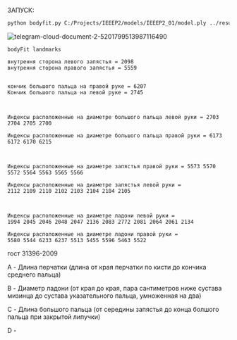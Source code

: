 
ЗАПУСК:
```Bash
python bodyfit.py C:/Projects/IEEEP2/models/IEEEP2_01/model.ply ../results/new_measurements.json --vis --render --web_vis --web_vis_mode both --sex female --log_level INFO
```
![telegram-cloud-document-2-5201799513987116490](https://github.com/user-attachments/assets/68d6679f-a4db-4e76-b278-77a3b733cfc9)


```
bodyFit landmarks

внутрення сторона левого запястья = 2098
внутрення сторона правого запястья = 5559


кончик большого пальца на правой руке = 6207
Кончик большого пальца на левой руке = 2745

  

Индексы расположенные на диаметре большого пальца левой руки = 2703 2704 2705 2700

Индексы расположенные на диаметре большого пальца правой руки = 6173 6172 6170 6215

  

Индексы расположенные на диаметре запястья правой руки = 5573 5570 5572 5564 5563 5565 5566

Индексы расположенные на диаметре запястья левой руки = 
2112 2109 2110 2102 2103 2104 2104 2105 

  

Индексы расположенные на диаметре ладони левой руки =
1994 2045 2046 2048 2047 2136 2083 2772 2081 2064 2061 2134 

Индексы расположенные на диаметре ладони правой руки =
5580 5544 6233 6237 5513 5455 5596 5463 5522
```

гост 31396-2009

A - Длина перчатки (длина от края перчатки по кисти до кончика среднего пальца)

B - Диаметр ладони (от края до края, пара сантиметров ниже сустава мизинца до сустава указательного пальца, умноженная на два)

C - Длина большого пальца (от середины запястья до конца болшого пальца при закрытой липучки)

D - 
